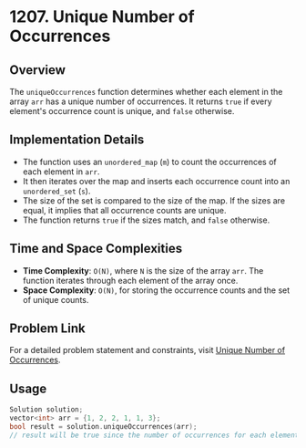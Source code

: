 # 1207. Unique Number of Occurrences

## Overview
The `uniqueOccurrences` function determines whether each element in the array `arr` has a unique number of occurrences. It returns `true` if every element's occurrence count is unique, and `false` otherwise.

## Implementation Details
- The function uses an `unordered_map` (`m`) to count the occurrences of each element in `arr`.
- It then iterates over the map and inserts each occurrence count into an `unordered_set` (`s`).
- The size of the set is compared to the size of the map. If the sizes are equal, it implies that all occurrence counts are unique.
- The function returns `true` if the sizes match, and `false` otherwise.

## Time and Space Complexities
- **Time Complexity**: `O(N)`, where `N` is the size of the array `arr`. The function iterates through each element of the array once.
- **Space Complexity**: `O(N)`, for storing the occurrence counts and the set of unique counts.

## Problem Link
For a detailed problem statement and constraints, visit [Unique Number of Occurrences](https://leetcode.com/problems/unique-number-of-occurrences/?envType=daily-question&envId=2024-01-17).

## Usage
```cpp
Solution solution;
vector<int> arr = {1, 2, 2, 1, 1, 3};
bool result = solution.uniqueOccurrences(arr);
// result will be true since the number of occurrences for each element (1, 2, 3) is unique (3, 2, 1 respectively).
